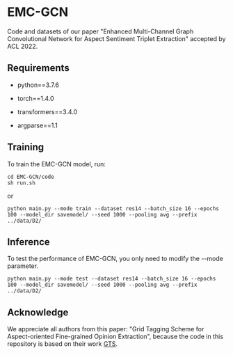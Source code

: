 # EMC-GCN

Code and datasets of our paper "Enhanced Multi-Channel Graph Convolutional Network for Aspect Sentiment Triplet Extraction" accepted by ACL 2022.

## Requirements

- python==3.7.6

- torch==1.4.0
- transformers==3.4.0
- argparse==1.1

## Training

To train the EMC-GCN model, run:

```
cd EMC-GCN/code
sh run.sh
```
or
```
python main.py --mode train --dataset res14 --batch_size 16 --epochs 100 --model_dir savemodel/ --seed 1000 --pooling avg --prefix ../data/D2/
```

## Inference

To test the performance of EMC-GCN, you only need to modify the --mode parameter.
```
python main.py --mode test --dataset res14 --batch_size 16 --epochs 100 --model_dir savemodel/ --seed 1000 --pooling avg --prefix ../data/D2/
```

## Acknowledge

We appreciate all authors from this paper: "Grid Tagging Scheme for Aspect-oriented Fine-grained Opinion Extraction", because the code in this repository is based on their work [GTS](https://github.com/NJUNLP/GTS).

